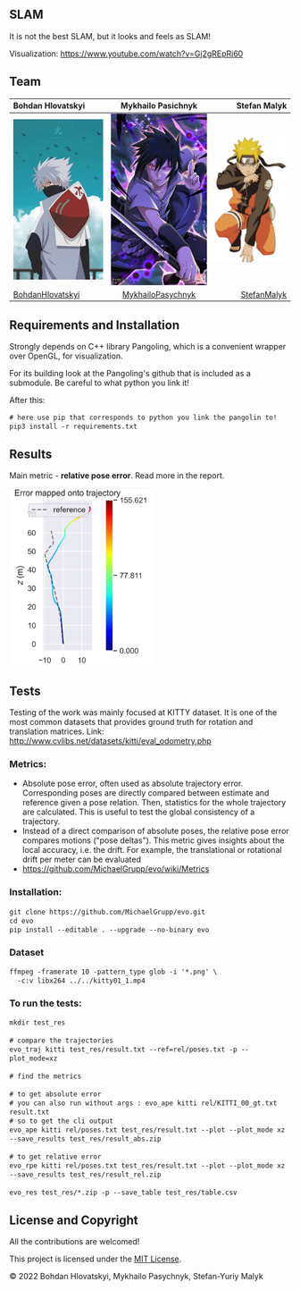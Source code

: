 ## SLAM 
It is not the best SLAM, but it looks and feels as SLAM!

Visualization: https://www.youtube.com/watch?v=Gj2gREpRj60

## Team
| **Bohdan Hlovatskyi** | **Mykhailo Pasichnyk** | **Stefan Malyk** |
| :--- | :---: | ---: |
| ![kakashi](readme/kakashi.jpg) | ![](readme/sasuke.png) | ![](readme/naruto.jpg) |
| [BohdanHlovatskyi](https://github.com/bohdanhlovatskyi) | [MykhailoPasychnyk](https://github.com/fox-flex) | [StefanMalyk](https://github.com/elem3ntary) |

## Requirements and Installation
Strongly depends on C++ library Pangoling, which is a convenient wrapper over OpenGL, for visualization.

For its building look at the Pangoling's github that is included as a submodule. Be careful to what python you link it!

After this:

```shell
# here use pip that corresponds to python you link the pangolin to!
pip3 install -r requirements.txt
```

## Results

Main metric - **relative pose error**. Read more in the report.

<img src="materials/error_mapped.png" width="256"/>


## Tests

Testing of the work was mainly focused at KITTY dataset. It is one of the most common datasets that provides ground truth for rotation and translation matrices.
Link: http://www.cvlibs.net/datasets/kitti/eval_odometry.php

### Metrics:
- Absolute pose error, often used as absolute trajectory error. Corresponding poses are directly compared between estimate and reference given a pose relation. Then, statistics for the whole trajectory are calculated. This is useful to test the global consistency of a trajectory.
- Instead of a direct comparison of absolute poses, the relative pose error compares motions ("pose deltas"). This metric gives insights about the local accuracy, i.e. the drift. For example, the translational or rotational drift per meter can be evaluated 
- https://github.com/MichaelGrupp/evo/wiki/Metrics

### Installation:
```shell
git clone https://github.com/MichaelGrupp/evo.git
cd evo
pip install --editable . --upgrade --no-binary evo
```

### Dataset

```shell
ffmpeg -framerate 10 -pattern_type glob -i '*.png' \
  -c:v libx264 ../../kitty01_1.mp4
```

### To run the tests:
```shell
mkdir test_res

# compare the trajectories
evo_traj kitti test_res/result.txt --ref=rel/poses.txt -p --plot_mode=xz        

# find the metrics

# to get absolute error
# you can also run without args : evo_ape kitti rel/KITTI_00_gt.txt result.txt
# so to get the cli output
evo_ape kitti rel/poses.txt test_res/result.txt --plot --plot_mode xz --save_results test_res/result_abs.zip

# to get relative error
evo_rpe kitti rel/poses.txt test_res/result.txt --plot --plot_mode xz --save_results test_res/result_rel.zip

evo_res test_res/*.zip -p --save_table test_res/table.csv
```

## License and Copyright

All the contributions are welcomed!

This project is licensed under the [MIT License](https://choosealicense.com/licenses/mit/).

© 2022 Bohdan Hlovatskyi, Mykhailo Pasychnyk, Stefan-Yuriy Malyk

